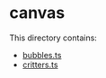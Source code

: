 # canvas

This directory contains:

- [bubbles.ts](src/lib/canvas/bubbles.ts)
- [critters.ts](src/lib/canvas/critters.ts)
